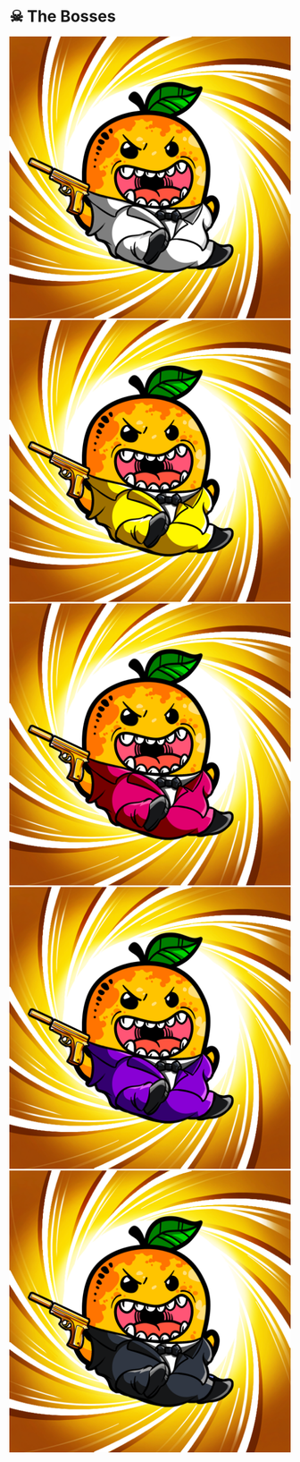 # ☠ The Bosses

![](<../../../.gitbook/assets/image (7) (1) (1).png>)![](<../../../.gitbook/assets/image (11) (1) (1).png>)![](<../../../.gitbook/assets/image (6) (1).png>)![](<../../../.gitbook/assets/image (8) (1).png>)![](<../../../.gitbook/assets/image (10) (1).png>)
